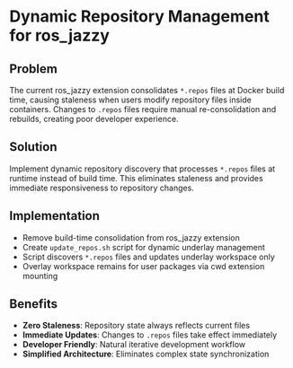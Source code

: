 # Dynamic Repository Management for ros_jazzy

## Problem
The current ros_jazzy extension consolidates `*.repos` files at Docker build time, causing staleness when users modify repository files inside containers. Changes to `.repos` files require manual re-consolidation and rebuilds, creating poor developer experience.

## Solution  
Implement dynamic repository discovery that processes `*.repos` files at runtime instead of build time. This eliminates staleness and provides immediate responsiveness to repository changes.

## Implementation
- Remove build-time consolidation from ros_jazzy extension
- Create `update_repos.sh` script for dynamic underlay management
- Script discovers `*.repos` files and updates underlay workspace only
- Overlay workspace remains for user packages via cwd extension mounting

## Benefits
- **Zero Staleness**: Repository state always reflects current files
- **Immediate Updates**: Changes to `.repos` files take effect immediately  
- **Developer Friendly**: Natural iterative development workflow
- **Simplified Architecture**: Eliminates complex state synchronization
